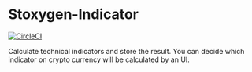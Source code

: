 # Stoxygen-Indicator
[![CircleCI](https://circleci.com/gh/hack3d/stoxygen-indicator/tree/master.svg?style=svg)](https://circleci.com/gh/hack3d/stoxygen-indicator/tree/master)

Calculate technical indicators and store the result. You can decide which indicator on crypto currency will be calculated by an UI.